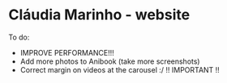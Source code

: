 # Cláudia Marinho - website

To do:
* IMPROVE PERFORMANCE!!!
* Add more photos to Anibook (take more screenshots)
* Correct margin on videos at the carousel :/ !! IMPORTANT !!
